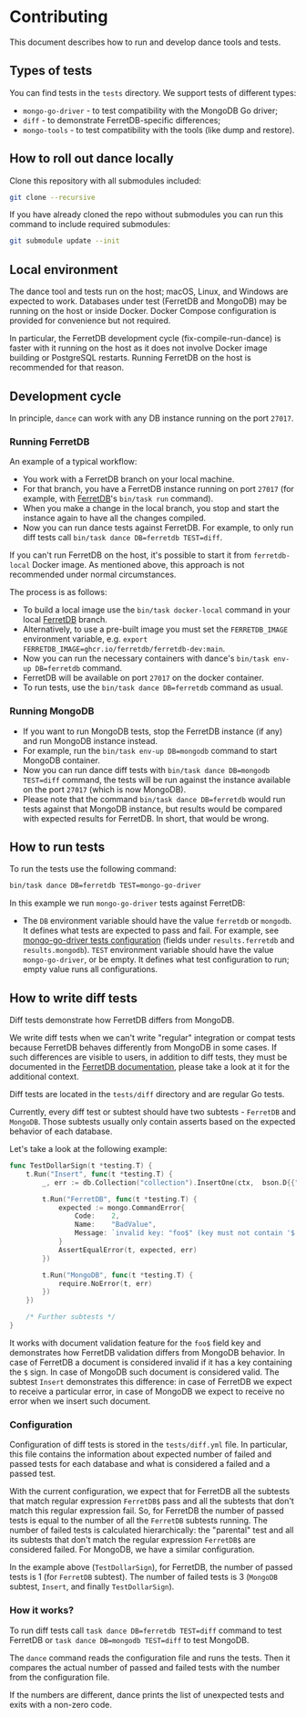 # Contributing

This document describes how to run and develop dance tools and tests.

## Types of tests

You can find tests in the `tests` directory. We support tests of different types:

* `mongo-go-driver` - to test compatibility with the MongoDB Go driver;
* `diff` - to demonstrate FerretDB-specific differences;
* `mongo-tools` - to test compatibility with the tools (like dump and restore).

## How to roll out dance locally

Clone this repository with all submodules included:
```sh
git clone --recursive
```

If you have already cloned the repo without submodules you can run this command to include required submodules:
```sh
git submodule update --init
```

## Local environment

The dance tool and tests run on the host; macOS, Linux, and Windows are expected to work.
Databases under test (FerretDB and MongoDB) may be running on the host or inside Docker.
Docker Compose configuration is provided for convenience but not required.

In particular, the FerretDB development cycle (fix-compile-run-dance) is faster with it running on the host 
as it does not involve Docker image building or PostgreSQL restarts.
Running FerretDB on the host is recommended for that reason.

## Development cycle

In principle, `dance` can work with any DB instance running on the port `27017`.

### Running FerretDB

An example of a typical workflow:

* You work with a FerretDB branch on your local machine.
* For that branch, you have a FerretDB instance running on port `27017` (for example, with [FerretDB](https://github.com/FerretDB/FerretDB)'s `bin/task run` command).
* When you make a change in the local branch, you stop and start the instance again to have all the changes compiled.
* Now you can run dance tests against FerretDB. For example, to only run diff tests call `bin/task dance DB=ferretdb TEST=diff`.

If you can't run FerretDB on the host, it's possible to start it from `ferretdb-local` Docker image.
As mentioned above, this approach is not recommended under normal circumstances.

The process is as follows:

* To build a local image use the `bin/task docker-local` command in your local 
  [FerretDB](https://github.com/FerretDB/FerretDB) branch.
* Alternatively, to use a pre-built image you must set the `FERRETDB_IMAGE` environment variable, 
  e.g. `export FERRETDB_IMAGE=ghcr.io/ferretdb/ferretdb-dev:main`.
* Now you can run the necessary containers with dance's `bin/task env-up DB=ferretdb` command.
* FerretDB will be available on port `27017` on the docker container.
* To run tests, use the `bin/task dance DB=ferretdb` command as usual.

### Running MongoDB

* If you want to run MongoDB tests, stop the FerretDB instance (if any) and run MongoDB instance instead.
* For example, run the `bin/task env-up DB=mongodb` command to start MongoDB container.
* Now you can run dance diff tests with `bin/task dance DB=mongodb TEST=diff` command,
  the tests will be run against the instance available on the port `27017` (which is now MongoDB).
* Please note that the command `bin/task dance DB=ferretdb` would run tests against that MongoDB instance, 
  but results would be compared with expected results for FerretDB. In short, that would be wrong.

## How to run tests

To run the tests use the following command:

```sh
bin/task dance DB=ferretdb TEST=mongo-go-driver
```

In this example we run `mongo-go-driver` tests against FerretDB:

* The `DB` environment variable should have the value `ferretdb` or `mongodb`. 
  It defines what tests are expected to pass and fail. 
For example, see [mongo-go-driver tests configuration](https://github.com/FerretDB/dance/blob/main/tests/mongo-go-driver.yml) (fields under `results.ferretdb` and `results.mongodb`).
`TEST` environment variable should have the value `mongo-go-driver`, or be empty.
It defines what test configuration to run; empty value runs all configurations.

## How to write diff tests

Diff tests demonstrate how FerretDB differs from MongoDB.

We write diff tests when we can't write "regular" integration or compat tests because FerretDB behaves differently
from MongoDB in some cases.
If such differences are visible to users, in addition to diff tests, they must be documented
in the [FerretDB documentation](https://docs.ferretdb.io/diff/),
please take a look at it for the additional context.

Diff tests are located in the `tests/diff` directory and are regular Go tests.

Currently, every diff test or subtest should have two subtests - `FerretDB` and `MongoDB`.
Those subtests usually only contain asserts based on the expected behavior of each database.

Let's take a look at the following example:

```go
func TestDollarSign(t *testing.T) {
    t.Run("Insert", func(t *testing.T) {
        _, err := db.Collection("collection").InsertOne(ctx,  bson.D{{"foo$", "bar"}})

        t.Run("FerretDB", func(t *testing.T) {
            expected := mongo.CommandError{
                Code:    2,
                Name:    "BadValue",
                Message: `invalid key: "foo$" (key must not contain '$' sign)`,
            }
            AssertEqualError(t, expected, err)
        })

        t.Run("MongoDB", func(t *testing.T) {
            require.NoError(t, err)
        })
    })

    /* Further subtests */
}
```

It works with document validation feature for the `foo$` field key
and demonstrates how FerretDB validation differs from MongoDB behavior.
In case of FerretDB a document is considered  invalid if it has a key containing the `$` sign.
In case of MongoDB such document is considered valid.
The subtest `Insert` demonstrates this difference: in case of FerretDB we expect to receive a particular error,
in case of MongoDB we expect to receive no error when we insert such document.

### Configuration

Configuration of diff tests is stored in the `tests/diff.yml` file.
In particular, this file contains the information
about expected number of failed and passed tests for each database and what is considered a failed and a passed test.

With the current configuration, we expect that for FerretDB all the subtests that match regular expression `FerretDB$` pass
and all the subtests that don't match this regular expression fail.
So, for FerretDB the number of passed tests is equal to the number
of all the `FerretDB` subtests running.
The number of failed tests is calculated hierarchically: the "parental" test
and all its subtests that don't match the regular expression `FerretDB$` are considered failed.
For MongoDB, we have a similar configuration.

In the example above (`TestDollarSign`), for FerretDB, the number of passed tests is 1 (for `FerretDB` subtest).
The number of failed tests is 3 (`MongoDB` subtest, `Insert`, and finally `TestDollarSign`).

### How it works?

To run diff tests call `task dance DB=ferretdb TEST=diff` command to test FerretDB
or `task dance DB=mongodb TEST=diff` to test MongoDB.

The `dance` command reads the configuration file and runs the tests.
Then it compares
the actual number of passed and failed tests with the number from the configuration file.

If the numbers are different, dance prints the list of unexpected tests and exits with a non-zero code.

